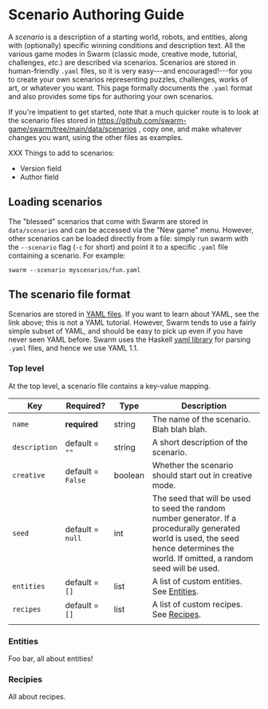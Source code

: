 # Scenario Authoring Guide

A *scenario* is a description of a starting world, robots, and
entities, along with (optionally) specific winning conditions and
description text. All the various game modes in Swarm (classic mode,
creative mode, tutorial, challenges, *etc.*) are described via
scenarios. Scenarios are stored in human-friendly `.yaml` files, so it
is very easy---and encouraged!---for you to create your own scenarios
representing puzzles, challenges, works of art, or whatever you want.
This page formally documents the `.yaml` format and also provides some
tips for authoring your own scenarios.

If you're impatient to get started, note that a much quicker route is
to look at the scenario files stored in
https://github.com/swarm-game/swarm/tree/main/data/scenarios , copy
one, and make whatever changes you want, using the other files as
examples.

XXX Things to add to scenarios:
  - Version field
  - Author field

## Loading scenarios

The "blessed" scenarios that come with Swarm are stored in
`data/scenarios` and can be accessed via the "New game" menu.
However, other scenarios can be loaded directly from a file: simply
run swarm with the `--scenario` flag (`-c` for short) and point it to
a specific `.yaml` file containing a scenario.  For example:

```
swarm --scenario myscenarios/fun.yaml
```

## The scenario file format

Scenarios are stored in [YAML files](https://yaml.org/). If you want
to learn about YAML, see the link above; this is not a YAML tutorial.
However, Swarm tends to use a fairly simple subset of YAML, and should
be easy to pick up even if you have never seen YAML before.  Swarm
uses the Haskell [yaml
library](https://hackage.haskell.org/package/yaml) for parsing `.yaml`
files, and hence we use YAML 1.1.

### Top level

At the top level, a scenario file contains a key-value mapping.

| Key           | Required?         | Type    | Description                                                                                                                                                                               |
|---------------|-------------------|---------|-------------------------------------------------------------------------------------------------------------------------------------------------------------------------------------------|
| `name`        | **required**      | string  | The name of the scenario.  Blah blah blah.                                                                                                                                                |
| `description` | default = `""`    | string  | A short description of the scenario.                                                                                                                                                      |
| `creative`    | default = `False` | boolean | Whether the scenario should start out in creative mode.                                                                                                                                   |
| `seed`        | default = `null`  | int     | The seed that will be used to seed the random number generator.  If a procedurally generated world is used, the seed hence determines the world.  If omitted, a random seed will be used. |
| `entities`    | default = `[]`    | list    | A list of custom entities.  See [Entities](#entities).                                                                                                                                    |
| `recipes`     | default = `[]`    | list    | A list of custom recipes.  See [Recipes](#recipes).                                                                                                                                       |
|               |                   |         |                                                                                                                                                                                           |

### Entities

Foo bar, all about entities!

### Recipies

All about recipes.
